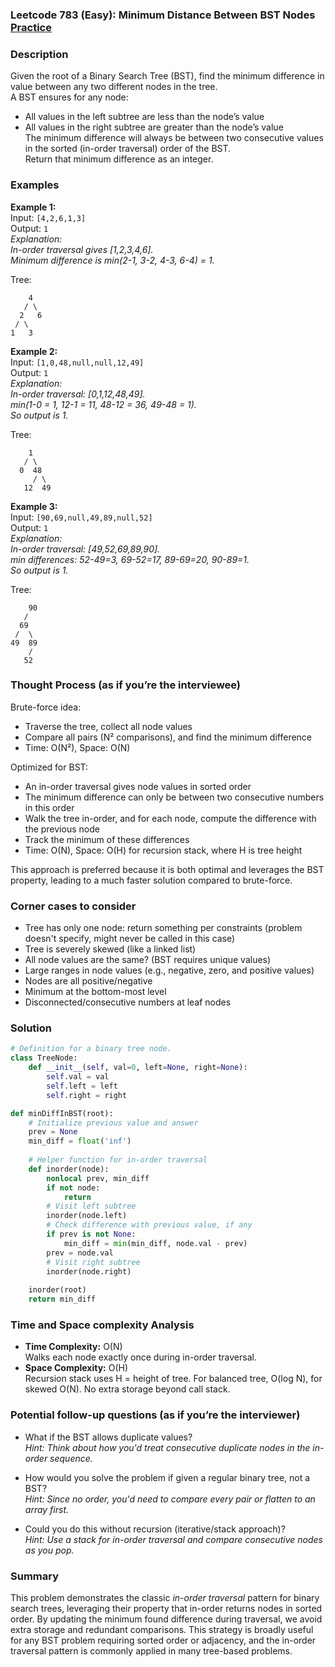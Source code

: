 ### Leetcode 783 (Easy): Minimum Distance Between BST Nodes [Practice](https://leetcode.com/problems/minimum-distance-between-bst-nodes)

### Description  
Given the root of a Binary Search Tree (BST), find the minimum difference in value between any two different nodes in the tree.  
A BST ensures for any node:  
- All values in the left subtree are less than the node’s value  
- All values in the right subtree are greater than the node’s value  
The minimum difference will always be between two consecutive values in the sorted (in-order traversal) order of the BST.  
Return that minimum difference as an integer.

### Examples  

**Example 1:**  
Input: `[4,2,6,1,3]`  
Output: `1`  
*Explanation:  
In-order traversal gives [1,2,3,4,6].  
Minimum difference is min(2-1, 3-2, 4-3, 6-4) = 1.*

Tree:
```
    4
   / \
  2   6
 / \
1   3
```

**Example 2:**  
Input: `[1,0,48,null,null,12,49]`  
Output: `1`  
*Explanation:  
In-order traversal: [0,1,12,48,49].  
min(1-0 = 1, 12-1 = 11, 48-12 = 36, 49-48 = 1).  
So output is 1.*

Tree:
```
    1
   / \
  0  48
     / \
   12  49
```

**Example 3:**  
Input: `[90,69,null,49,89,null,52]`  
Output: `1`  
*Explanation:  
In-order traversal: [49,52,69,89,90].  
min differences: 52-49=3, 69-52=17, 89-69=20, 90-89=1.  
So output is 1.*

Tree:
```
    90
   /
  69
 /  \
49  89
    /
   52
```

### Thought Process (as if you’re the interviewee)  

Brute-force idea:
- Traverse the tree, collect all node values  
- Compare all pairs (N² comparisons), and find the minimum difference  
- Time: O(N²), Space: O(N)  

Optimized for BST:
- An in-order traversal gives node values in sorted order  
- The minimum difference can only be between two consecutive numbers in this order  
- Walk the tree in-order, and for each node, compute the difference with the previous node  
- Track the minimum of these differences  
- Time: O(N), Space: O(H) for recursion stack, where H is tree height  

This approach is preferred because it is both optimal and leverages the BST property, leading to a much faster solution compared to brute-force.

### Corner cases to consider  
- Tree has only one node: return something per constraints (problem doesn't specify, might never be called in this case)
- Tree is severely skewed (like a linked list)
- All node values are the same? (BST requires unique values)
- Large ranges in node values (e.g., negative, zero, and positive values)
- Nodes are all positive/negative  
- Minimum at the bottom-most level  
- Disconnected/consecutive numbers at leaf nodes

### Solution

```python
# Definition for a binary tree node.
class TreeNode:
    def __init__(self, val=0, left=None, right=None):
        self.val = val
        self.left = left
        self.right = right

def minDiffInBST(root):
    # Initialize previous value and answer
    prev = None
    min_diff = float('inf')
    
    # Helper function for in-order traversal
    def inorder(node):
        nonlocal prev, min_diff
        if not node:
            return
        # Visit left subtree
        inorder(node.left)
        # Check difference with previous value, if any
        if prev is not None:
            min_diff = min(min_diff, node.val - prev)
        prev = node.val
        # Visit right subtree
        inorder(node.right)
    
    inorder(root)
    return min_diff
```

### Time and Space complexity Analysis  

- **Time Complexity:** O(N)  
  Walks each node exactly once during in-order traversal.
- **Space Complexity:** O(H)  
  Recursion stack uses H = height of tree. For balanced tree, O(log N), for skewed O(N). No extra storage beyond call stack.

### Potential follow-up questions (as if you’re the interviewer)  

- What if the BST allows duplicate values?  
  *Hint: Think about how you'd treat consecutive duplicate nodes in the in-order sequence.*

- How would you solve the problem if given a regular binary tree, not a BST?  
  *Hint: Since no order, you'd need to compare every pair or flatten to an array first.*

- Could you do this without recursion (iterative/stack approach)?  
  *Hint: Use a stack for in-order traversal and compare consecutive nodes as you pop.*

### Summary
This problem demonstrates the classic *in-order traversal* pattern for binary search trees, leveraging their property that in-order returns nodes in sorted order. By updating the minimum found difference during traversal, we avoid extra storage and redundant comparisons. This strategy is broadly useful for any BST problem requiring sorted order or adjacency, and the in-order traversal pattern is commonly applied in many tree-based problems.